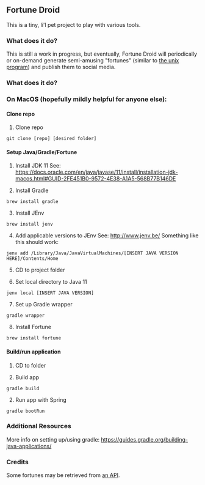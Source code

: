 Fortune Droid
-------------

This is a tiny, li'l pet project to play with various tools.

### What does it do?

This is still a work in progress, but eventually, Fortune Droid will periodically or on-demand generate semi-amusing "fortunes" (similar to [the unix program](https://en.wikipedia.org/wiki/Fortune_(Unix))) and publish them to social media.

### What does it do?

### On MacOS (hopefully mildly helpful for anyone else):

#### Clone repo

1. Clone repo
```
git clone [repo] [desired folder]
```

#### Setup Java/Gradle/Fortune

1. Install JDK 11
See: https://docs.oracle.com/en/java/javase/11/install/installation-jdk-macos.html#GUID-2FE451B0-9572-4E38-A1A5-568B77B146DE

2. Install Gradle
```
brew install gradle
```

3. Install JEnv
```
brew install jenv
```
4. Add applicable versions to JEnv
See: http://www.jenv.be/
Something like this should work:
```
jenv add /Library/Java/JavaVirtualMachines/[INSERT JAVA VERSION HERE]/Contents/Home
```

5. CD to project folder

6. Set local directory to Java 11
```
jenv local [INSERT JAVA VERSION]
```

7. Set up Gradle wrapper
```
gradle wrapper
```

8. Install Fortune
```
brew install fortune
```

#### Build/run application

1. CD to folder

2. Build app
```
gradle build
```

2. Run app with Spring
```
gradle bootRun
```

### Additional Resources

More info on setting up/using gradle: https://guides.gradle.org/building-java-applications/ 

### Credits

Some fortunes may be retrieved from [an API](https://helloacm.com/fortune/).
